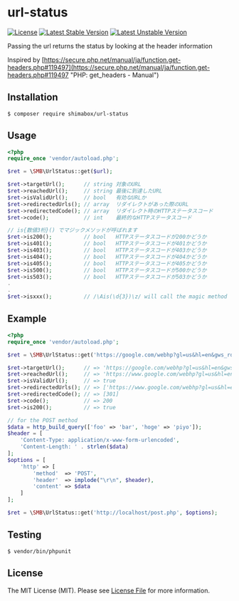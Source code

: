 # url-status
[![License](https://poser.pugx.org/shimabox/url-status/license)](https://packagist.org/packages/shimabox/url-status)
[![Latest Stable Version](https://poser.pugx.org/shimabox/url-status/v/stable)](https://packagist.org/packages/shimabox/url-status)
[![Latest Unstable Version](https://poser.pugx.org/shimabox/url-status/v/unstable)](https://packagist.org/packages/shimabox/url-status)

Passing the url returns the status by looking at the header information

Inspired by [https://secure.php.net/manual/ja/function.get-headers.php#119497](https://secure.php.net/manual/ja/function.get-headers.php#119497 "PHP: get_headers - Manual")

## Installation

```
$ composer require shimabox/url-status
```

## Usage

```php
<?php
require_once 'vendor/autoload.php';

$ret = \SMB\UrlStatus::get($url);

$ret->targetUrl();      // string 対象のURL
$ret->reachedUrl();     // string 最後に到達したURL
$ret->isValidUrl();     // bool   有効なURLか
$ret->redirectedUrls(); // array  リダイレクトがあった際のURL
$ret->redirectedCode(); // array  リダイレクト時のHTTPステータスコード
$ret->code();           // int    最終的なHTTPステータスコード

// is{数値3桁}() でマジックメソッドが呼ばれます
$ret->is200();          // bool   HTTPステータスコードが200かどうか
$ret->is401();          // bool   HTTPステータスコードが401かどうか
$ret->is403();          // bool   HTTPステータスコードが403かどうか
$ret->is404();          // bool   HTTPステータスコードが404かどうか
$ret->is405();          // bool   HTTPステータスコードが405かどうか
$ret->is500();          // bool   HTTPステータスコードが500かどうか
$ret->is503();          // bool   HTTPステータスコードが503かどうか
.
.
$ret->isxxx();          // /\Ais(\d{3})\z/ will call the magic method
```

## Example

```php
<?php
require_once 'vendor/autoload.php';

$ret = \SMB\UrlStatus::get('https://google.com/webhp?gl=us&hl=en&gws_rd=cr');

$ret->targetUrl();      // => 'https://google.com/webhp?gl=us&hl=en&gws_rd=cr'
$ret->reachedUrl();     // => 'https://www.google.com/webhp?gl=us&hl=en&gws_rd=cr'
$ret->isValidUrl();     // => true
$ret->redirectedUrls(); // => ['https://www.google.com/webhp?gl=us&hl=en&gws_rd=cr']
$ret->redirectedCode(); // => [301]
$ret->code();           // => 200
$ret->is200();          // => true

// for the POST method
$data = http_build_query(['foo' => 'bar', 'hoge' => 'piyo']);
$header = [
    'Content-Type: application/x-www-form-urlencoded',
    'Content-Length: ' . strlen($data)
];
$options = [
    'http' => [
        'method'  => 'POST',
        'header'  => implode("\r\n", $header),
        'content' => $data
    ]
];

$ret = \SMB\UrlStatus::get('http://localhost/post.php', $options);
```

## Testing

```
$ vendor/bin/phpunit
```

## License

The MIT License (MIT). Please see [License File](LICENSE) for more information.
